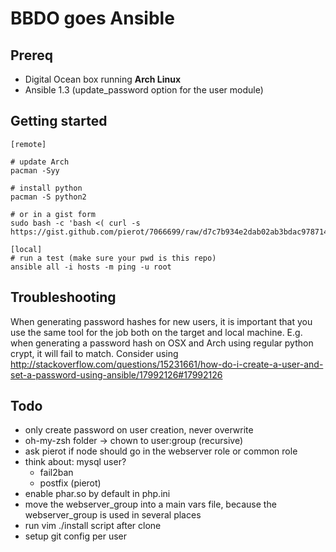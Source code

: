 BBDO goes Ansible
=================

Prereq
------

- Digital Ocean box running **Arch Linux**
- Ansible 1.3 (update_password option for the user module)

Getting started
---------------

````
[remote]

# update Arch
pacman -Syy

# install python
pacman -S python2

# or in a gist form
sudo bash -c 'bash <( curl -s https://gist.github.com/pierot/7066699/raw/d7c7b934e2dab02ab3bdac978714c106fa7929d6/arch_for_ansible)'

[local]
# run a test (make sure your pwd is this repo)
ansible all -i hosts -m ping -u root
````

Troubleshooting
---------------

When generating password hashes for new users, it is important
that you use the same tool for the job both on the target
and local machine. E.g. when generating a password hash on
OSX and Arch using regular python crypt, it will fail to match.
Consider using http://stackoverflow.com/questions/15231661/how-do-i-create-a-user-and-set-a-password-using-ansible/17992126#17992126

Todo
----
- only create password on user creation, never overwrite
- oh-my-zsh folder -> chown to user:group (recursive)
- ask pierot if node should go in the webserver role or common role
- think about:
   mysql user?
  - fail2ban
  - postfix (pierot)
- enable phar.so by default in php.ini
- move the webserver_group into a main vars file, because the webserver_group is used in several places
- run vim ./install script after clone
- setup git config per user
